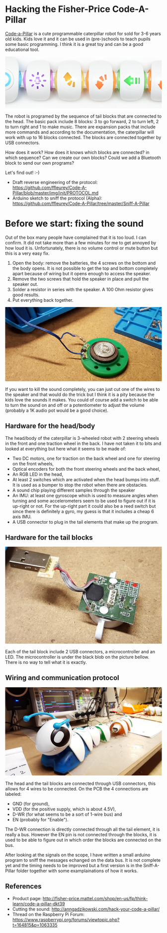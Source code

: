 # Hacking the Fisher-Price Code-A-Pillar 

[Code-a-Pillar](http://fisher-price.mattel.com/shop/en-us/fp/think-learn/code-a-pillar-dkt39) is a cute programmable caterpillar robot for sold for 3-6 years old kids. Kids love it and it can be used in (pre-)schools to teach pupils some basic programming. I think it is a great toy and can be a good educational tool. 

![Picture](img/tail640.jpg  "Tail")

The robot is programed by the sequence of tail blocks that are connected to the head. The basic pack include 8 blocks: 3 to go forward, 2 to turn left, 2 to turn right and 1 to make music. There are expansion packs that include more commands and according to the documentation, the caterpillar will work with up to 16 blocks connected. The blocks are connected together by USB connectors. 

How does it work? How does it knows which blocks are connected? in which sequence? Can we create our own blocks? Could we add a Bluetooth block to send our own programs?

Let's find out! :-)

- Draft reverse engineering of the protocol: https://github.com/ffleurey/Code-A-Pillar/blob/master/img/init/PROTOCOL.md
- Arduino sketch to sniff the protocol (Alpha): https://github.com/ffleurey/Code-A-Pillar/tree/master/Sniff-A-Pillar

# Before we start: fixing the sound

Out of the box many people have complained that it is too loud. I can confirm. It did not take more than a few minutes for me to get annoyed by how loud it is. Unfortunately, there is no volume control or mute button but this is a very easy fix. 

1. Open the body: remove the batteries, the 4 screws on the bottom and the body opens. It is not possible to get the top and bottom completely apart because of wiring but it opens enough to access the speaker.
2. Remove the two screws that hold the speaker in place and pull the speaker out.
3. Solder a resistor in series with the speaker. A 100 Ohm resistor gives good results.
4. Put everything back together.

![Speaker Picture](img/speaker.jpg  "Speaker")

If you want to kill the sound completely, you can just cut one of the wires to the speaker and that would do the trick but I think it is a pity because the kids love the sounds it makes. You could of course add a switch to be able to turn the sound on and off or a potentiometer to adjust the volume (probably a 1K audio pot would be a good choice).


## Hardware for the head/body

The head/body of the caterpillar is 3-wheeled robot with 2 steering wheels in the front and one traction wheel in the back. I have not taken it to bits and looked at everything but here what it seems to be made of:

- Two DC motors, one for traction on the back wheel and one for steering on the front wheels,
- Optical encoders for both the front steering wheels and the back wheel,
- An RGB LED in the head,
- At least 2 switches which are activated when the head bumps into stuff. It is used as a bumper to stop the robot when there are obstacles.
- A sound chip playing different samples through the speaker
- An IMU: at least one gyroscope which is used to measure angles when turning and some accelerometers seem to be used to figure out if it is up-right or not. For the up-right part it could also be a reed switch but since there is definitely a gyro, my guess is that it includes a cheap 6 axis IMU. 
- A USB connector to plug in the tail elements that make up the program.

## Hardware for the tail blocks

![Block Wiring Picture](img/module.jpg  "Block Wiring")

Each of the tail block include 2 USB connectors, a microcontroller and an LED. The microcontroller is under the black blob on the picture bellow. There is no way to tell what it is exactly.

## Wiring and communication protocol

![Picture](img/codeapillar.jpg  "Code A Pillar")

The head and the tail blocks are connected through USB connectors, this allows for 4 wires to be connected. On the PCB the 4 connections are labeled:

- GND (for ground), 
- VDD (for the positive supply, which is about 4.5V), 
- D-WR (for what seems to be a sort of 1-wire bus) and 
- EN (probably for "Enable").

The D-WR connection is directly connected through all the tail element, it is really a bus. However the EN pin is not connected through the blocks, it is used to be able to figure out in which order the blocks are connected on the bus.

After looking at the signals on the scope, I have written a small arduino program to sniff the messages echanged on the data bus. It is not complete yet and the timing needs to be improved but a first version is in the Sniff-A-Pillar folder together with some examplainations of how it works.

## References

- Product page: http://fisher-price.mattel.com/shop/en-us/fp/think-learn/code-a-pillar-dkt39
- Cutting the sound: http://anngadzikowski.com/hack-your-code-a-pillar/
- Thread on the Raspberry Pi Forum: https://www.raspberrypi.org/forums/viewtopic.php?t=164815&p=1063335

